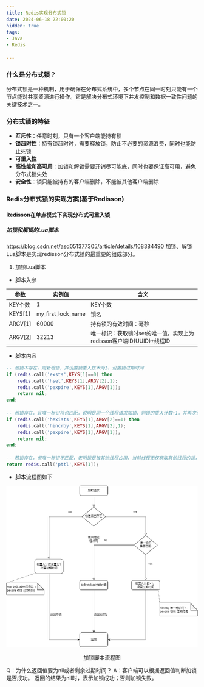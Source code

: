 ```yaml
---
title: Redis实现分布式锁
date: 2024-06-18 22:00:20
hidden: true
tags: 
- Java
- Redis

---
```

### 什么是分布式锁？
分布式锁是一种机制，用于确保在分布式系统中，多个节点在同一时刻只能有一个节点能对共享资源进行操作。它是解决分布式环境下并发控制和数据一致性问题的关键技术之一。

### 分布式锁的特征
- **互斥性**：任意时刻，只有一个客户端能持有锁
- **锁超时性**：持有锁超时时，需要释放锁，防止不必要的资源浪费，同时也能防止死锁
- **可重入性**
- **高性能和高可用**：加锁和解锁需要开销尽可能底，同时也要保证高可用，避免分布式锁失效
- **安全性**：锁只能被持有的客户端删除，不能被其他客户端删除

### Redis分布式锁的实现方案(基于Redisson)

#### Redisson在单点模式下实现分布式可重入锁

##### 加锁和解锁的Lua脚本
https://blog.csdn.net/asd051377305/article/details/108384490
加锁、解锁Lua脚本是实现redisson分布式锁的最重要的组成部分。
1. 加锁Lua脚本
- 脚本入参

| 参数 | 实例值 | 含义 
|-------|--------|------
|KEY个数|1|KEY个数
|KEYS[1]|my_first_lock_name|锁名
|ARGV[1]|60000|持有锁的有效时间：毫秒
|ARGV[2]|32213|唯一标识：获取锁时set的唯一值，实现上为redisson客户端ID(UUID)+线程ID
- 脚本内容

```Lua
-- 若锁不存在，则新增锁，并设置锁重入技术为1、设置锁过期时间
if (redis.call('exsts',KEYS[1]==0) then
    redis.call('hset',KEYS[1],ARGV[2],1);
    redis.call('pexpire',KEYS[1],ARGV[1]);
    return nil;
end;

-- 若锁存在，且唯一标识符也匹配，说明是同一个线程请求加锁，则锁的重入计数+1，并再次设置锁过期时间
if (redis.call('hexists',KEYS[1],ARGV[2]==1) then
    redis.call('hincrby',KEYS[1],ARGV[2],1);
    redis.call('pexpire',KEYS[1],ARGV[1]);
    return nil;
end;

-- 若锁存在，但唯一标识不匹配，表明锁是被其他线程占用，当前线程无权获取其他线程的锁，直接返回剩余过期时间
return redis.call('pttl',KEYS[1]);
```

- 脚本流程图如下
<center>
<img src="./Redis实现分布式锁/加锁脚本流程图.png" />
      <p>加锁脚本流程图</p>
</center>

Q：为什么返回值要为nil或者剩余过期时间？
A：客户端可以根据返回值判断加锁是否成功。
返回的结果为nil时，表示加锁成功；否则加锁失败。
